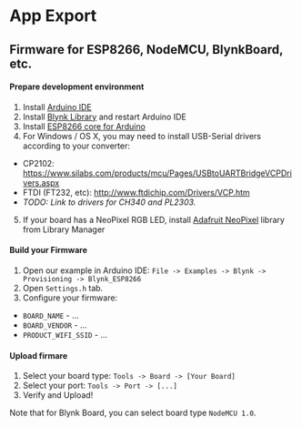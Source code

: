 # App Export

## Firmware for ESP8266, NodeMCU, BlynkBoard, etc.

#### Prepare development environment
1. Install [Arduino IDE](https://www.arduino.cc/en/Main/Software)
2. Install [Blynk Library](https://github.com/blynkkk/blynk-library/releases/latest) and restart Arduino IDE
3. Install [ESP8266 core for Arduino](https://github.com/esp8266/Arduino#installing-with-boards-manager)
4. For Windows / OS X, you may need to install USB-Serial drivers according to your converter:
 - СP2102: https://www.silabs.com/products/mcu/Pages/USBtoUARTBridgeVCPDrivers.aspx 
 - FTDI (FT232, etc): http://www.ftdichip.com/Drivers/VCP.htm
 - *TODO: Link to drivers for CH340 and PL2303.*
5. If your board has a NeoPixel RGB LED, install [Adafruit NeoPixel](https://github.com/adafruit/Adafruit_NeoPixel) library from Library Manager

#### Build your Firmware
1. Open our example in Arduino IDE: ```File -> Examples -> Blynk -> Provisioning -> Blynk_ESP8266```
2. Open ```Settings.h``` tab.
3. Configure your firmware:
  * ```BOARD_NAME``` - ...
  * ```BOARD_VENDOR``` - ...
  * ```PRODUCT_WIFI_SSID``` - ...
  
#### Upload firmare
1. Select your board type: ```Tools -> Board -> [Your Board]```
2. Select your port: ```Tools -> Port -> [...]```
3. Verify and Upload!

Note that for Blynk Board, you can select board type ```NodeMCU 1.0```.
